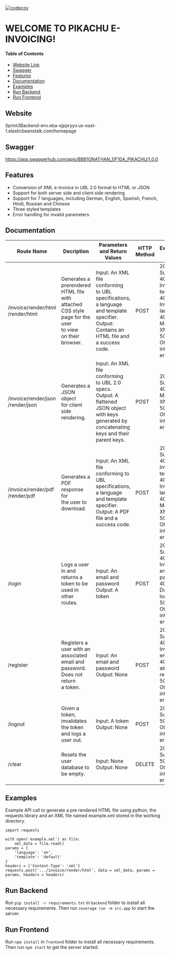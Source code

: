 [![codecov](https://codecov.io/github/cseteaching-unsw-edu-au/se2021-23t1-einvoicing-api-f10a-pikachu-rendering-api/branch/main/graph/badge.svg?token=71FFT0HLKQ)](https://codecov.io/github/cseteaching-unsw-edu-au/se2021-23t1-einvoicing-api-f10a-pikachu-rendering-api)

# WELCOME TO PIKACHU E-INVOICING!

#### Table of Contents
- [Website Link](https://github.com/cseteaching-unsw-edu-au/se2021-23t1-einvoicing-api-f10a-pikachu-rendering-api#website-link)
- [Swagger](https://github.com/cseteaching-unsw-edu-au/se2021-23t1-einvoicing-api-f10a-pikachu-rendering-api#swagger)
- [Features](https://github.com/cseteaching-unsw-edu-au/se2021-23t1-einvoicing-api-f10a-pikachu-rendering-api#features)
- [Documentation](https://github.com/cseteaching-unsw-edu-au/se2021-23t1-einvoicing-api-f10a-pikachu-rendering-api#documentation)
- [Examples](https://github.com/cseteaching-unsw-edu-au/se2021-23t1-einvoicing-api-f10a-pikachu-rendering-api#examples)
- [Run Backend](https://github.com/cseteaching-unsw-edu-au/se2021-23t1-einvoicing-api-f10a-pikachu-rendering-api#run-backend)
- [Run Frontend](https://github.com/cseteaching-unsw-edu-au/se2021-23t1-einvoicing-api-f10a-pikachu-rendering-api#run-frontend)

## Website
Sprint3Backend-env.eba-xjppryyv.us-east-1.elasticbeanstalk.com/homepage

## Swagger
https://app.swaggerhub.com/apis/BB81GNATHAN_1/F10A_PIKACHU/1.0.0

## Features

* Conversion of XML e-Invoice in UBL 2.0 format to HTML or JSON
* Support for both server side and client side rendering
* Support for 7 languages, including German, English, Spanish, French, Hindi, Russian and Chinese
* Three styled templates 
* Error handling for invalid parameters

## Documentation

| Route Name                           | Decription                                                                                                           | Parameters and Return Values                                                                                                                                       | HTTP Method | Exceptional Flows                                                                                                      |
|--------------------------------------|----------------------------------------------------------------------------------------------------------------------|--------------------------------------------------------------------------------------------------------------------------------------------------------------------|-------------|------------------------------------------------------------------------------------------------------------------------|
| /invoice/render/html<br>/render/html | Generates a prerendered <br>HTML file with attached <br>CSS style page for the user <br>to view<br>on their browser. | Input: An XML file conforming <br>to UBL specifications,<br>a language and template specifier.<br>Output: Contains an HTML file and <br>a success code.            | POST        | 200 - Success<br>400 - Invalid template<br>400 - Invalid language<br>400 - Malformed XML<br>500 - Other internal error |
| /invoice/render/json<br>/render/json | Generates a JSON object <br>for client side rendering.                                                               | Input: An XML file conforming <br>to UBL 2.0 specs.<br>Output: A flattened JSON object <br>with keys generated by<br>concatenating keys and their <br>parent keys. | POST        | 200 - Success<br>400 - Malformed XML<br>500 - Other internal error                                                     |
| /invoice/render/pdf<br>/render/pdf   | Generates a PDF response for <br>the user to download.                                                               | Input: An XML file conforming to UBL<br>specifications, <br>a language and template specifier.<br>Output: A PDF file and a <br>success code.                       | POST        | 200 - Success<br>400 - Invalid template<br>400 - Invalid language<br>400 - Malformed XML<br>500 - Other internal error |
| /login                               | Logs a user in and returns a <br>token to be used in other routes.                                                   | Input: An email and password<br>Output: A token                                                                                                                    | POST        | 200 - Success<br>400 - Invalid email or password<br>400 - Duplicate login<br>500 - Other internal error                |
| /register                            | Registers a user with an associated<br>email and password. Does not return <br>a token.                              | Input: An email and password<br>Output: None                                                                                                                       | POST        | 200 - Success<br>400 - Invalid email<br>400 - Email already registered<br>500 - Other internal error                   |
| /logout                              | Given a token, invalidates the token<br>and logs a user out.                                                         | Input: A token<br>Output: None                                                                                                                                     | POST        | 200 - Success<br>500 - Other internal error                                                                            |
| /clear                               | Resets the user database to be empty.                                                                                | Input: None<br>Output: None                                                                                                                                        | DELETE      | 200 - Success<br>500 - Other internal error                                                                            |
## Examples

Example API call to generate a pre rendered HTML file using python, the requests library
and an XML file named example.xml stored in the working directory.
```
import requests

with open('example.xml') as file:
    xml_data = file.read()
params = {
    'language': 'en',
    'template': 'default'
}
headers = {'Content-Type': 'xml'}
requests.post('.../invoice/render/html', data = xml_data, params = params, headers = headers)
```

## Run Backend 
Run `pip install -r requirements.txt` in `backend` folder to install all necessary requirements. Then run `coverage run -m src.app` to start the server. 

## Run Frontend
Run `npm install` in  `frontend` folder to install all necessary requirements. Then run `npm start` to get the server started.

